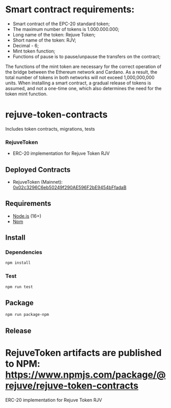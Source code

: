 # Smart contract requirements:
* Smart contract of the EPC-20 standard token;
* The maximum number of tokens is 1.000.000.000;
* Long name of the token: Rejuve Token;
* Short name of the token: RJV;
* Decimal - 6;
* Mint token function;
* Functions of pause is to pause/unpause the transfers on the contract;

The functions of the mint token are necessary for the correct operation of the bridge between the Ethereum network and Cardano. As a result, the total number of tokens in both networks will not exceed 1,000,000,000 units. When installing a smart contract, a gradual release of tokens is assumed, and not a one-time one, which also determines the need for the token mint function.

# rejuve-token-contracts
Includes token contracts, migrations, tests

### RejuveToken
* ERC-20 implementation for Rejuve Token RJV

## Deployed Contracts
* RejuveToken (Mainnet): [0x02c3296C6eb50249f290AE596F2bE9454bFfadaB](https://etherscan.io/address/0x02c3296c6eb50249f290ae596f2be9454bffadab)


## Requirements
* [Node.js](https://github.com/nodejs/node) (16+)
* [Npm](https://www.npmjs.com/package/npm)

## Install

### Dependencies
```bash
npm install
```

### Test 
```bash
npm run test
```

## Package
```bash
npm run package-npm
```

## Release
RejuveToken artifacts are published to NPM: https://www.npmjs.com/package/@rejuve/rejuve-token-contracts
=======
ERC-20 implementation for Rejuve Token RJV

